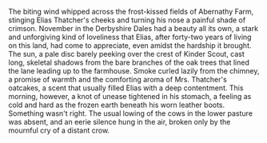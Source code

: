 The biting wind whipped across the frost-kissed fields of Abernathy Farm, stinging Elias Thatcher's cheeks and turning his nose a painful shade of crimson.  November in the Derbyshire Dales had a beauty all its own, a stark and unforgiving kind of loveliness that Elias, after forty-two years of living on this land, had come to appreciate, even amidst the hardship it brought.  The sun, a pale disc barely peeking over the crest of Kinder Scout, cast long, skeletal shadows from the bare branches of the oak trees that lined the lane leading up to the farmhouse.  Smoke curled lazily from the chimney, a promise of warmth and the comforting aroma of Mrs. Thatcher's oatcakes, a scent that usually filled Elias with a deep contentment.  This morning, however, a knot of unease tightened in his stomach, a feeling as cold and hard as the frozen earth beneath his worn leather boots.  Something wasn't right. The usual lowing of the cows in the lower pasture was absent, and an eerie silence hung in the air, broken only by the mournful cry of a distant crow.
